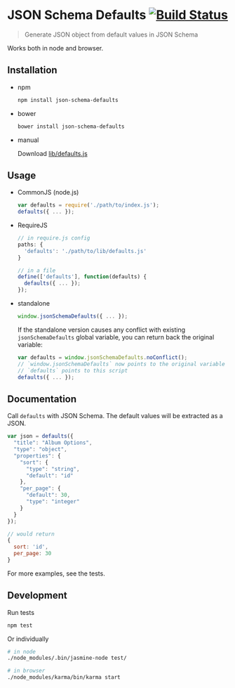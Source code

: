 # JSON Schema Defaults  [![Build Status](https://travis-ci.org/chute/json-schema-defaults.svg?branch=master)](https://travis-ci.org/chute/json-schema-defaults)

> Generate JSON object from default values in JSON Schema

Works both in node and browser.

## Installation

- npm

  ```sh
  npm install json-schema-defaults
  ```

- bower

  ```sh
  bower install json-schema-defaults
  ```

- manual

  Download [lib/defaults.js](lib/defaults.js)

## Usage

- CommonJS (node.js)

  ```js
  var defaults = require('./path/to/index.js');
  defaults({ ... });
  ```

- RequireJS

  ```js
  // in require.js config
  paths: {
    'defaults': './path/to/lib/defaults.js'
  }

  // in a file
  define(['defaults'], function(defaults) {
    defaults({ ... });
  });
  ```

- standalone

  ```js
  window.jsonSchemaDefaults({ ... });
  ```

  If the standalone version causes any conflict with existing `jsonSchemaDefaults` global variable,
  you can return back the original variable:

  ```js
  var defaults = window.jsonSchemaDefaults.noConflict();
  // `window.jsonSchemaDefaults` now points to the original variable
  // `defaults` points to this script
  defaults({ ... });
  ```

## Documentation

Call `defaults` with JSON Schema. The default values will be extracted as a JSON.

```js
var json = defaults({
  "title": "Album Options",
  "type": "object",
  "properties": {
    "sort": {
      "type": "string",
      "default": "id"
    },
    "per_page": {
      "default": 30,
      "type": "integer"
    }
  }
});

// would return
{
  sort: 'id',
  per_page: 30
}
```

For more examples, see the tests.


## Development

Run tests

```sh
npm test
```

Or individually

```sh
# in node
./node_modules/.bin/jasmine-node test/

# in browser
./node_modules/karma/bin/karma start
```
